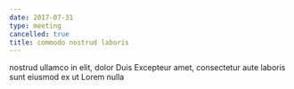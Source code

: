 ```yaml
---
date: 2017-07-31
type: meeting
cancelled: true
title: commodo nostrud laboris
---
```

nostrud ullamco in elit, dolor Duis Excepteur amet, consectetur aute laboris sunt eiusmod ex ut Lorem nulla